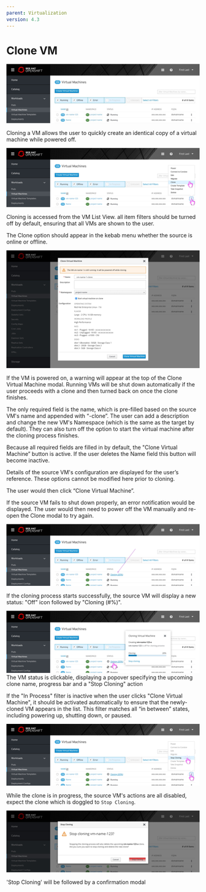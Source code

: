 ```yaml
---
parent: Virtualization
version: 4.3
---
```


# Clone VM

![Offline VM List View](img/3-0-vms.jpg)

Cloning a VM allows the user to quickly create an identical copy of a virtual machine while powered off.

![VM List View - VM item in kebab menu options](img/3-1-vm-list.jpg)

Cloning is accessed from the VM List View. all item filters should be turned off by default, ensuring that all VMs are shown to the user.

The Clone option should appear in the kebab menu whether the source is online or offline.

![VM modal with still running notice](img/3-2-modal.jpg)

If the VM is powered on, a warning will appear at the top of the Clone Virtual Machine modal. Running VMs will be shut down automatically if the user proceeds with a clone and then turned back on once the clone finishes.

The only required field is the name, which is pre-filled based on the source VM's name and appended with “-clone”. The user can add a description and change the new VM's Namespace (which is the same as the target by default). They can also turn off the option to start the virtual machine after the cloning process finishes.

Because all required fields are filled in by default, the "Clone Virtual Machine” button is active. If the user deletes the Name field this button will become inactive.

Details of the source VM's configuration are displayed for the user’s reference. These options cannot be modified here prior to cloning.

The user would then click “Clone Virtual Machine”.

If the source VM fails to shut down properly, an error notification would be displayed. The user would then need to power off the VM manually and re-open the Clone modal to try again.

![VM item under cloning](img/3-4-0-vm-list-cloning.jpg)

If the cloning process starts successfully, the source VM will display a new status: "Off" icon followed by "Cloning (#%)".

![Source VM popover](img/3-4-1-vm-list-cloning-source-popover.jpg)
The VM status is clickable, displaying a popover specifying the upcoming clone name, progress bar and a "Stop Cloning" action

If the "In Process" filter is inactive when the user clicks "Clone Virtual Machine", it should be activated automatically to ensure that the newly-cloned VM appears in the list. This filter matches all “in between” states, including powering up, shutting down, or paused.

![Source VM Options](img/3-4-2-vm-list-cloning-source-options.jpg)

While the clone is in progress, the source VM's actions are all disabled, expect the clone which is doggled to `Stop Cloning`.

![Stop Cloning confirmation modal](img/3-4-3-vm-list-cloning-source-stop.jpg)

'Stop Cloning' will be followed by a confirmation modal

